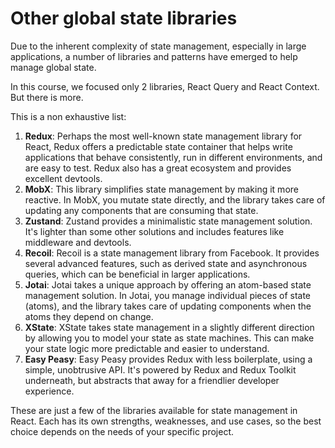 # Other global state libraries

Due to the inherent complexity of state management, especially in large applications, a number of libraries and patterns have emerged to help manage global state. 

In this course, we focused only 2 libraries, React Query and React Context. But there is more.

This is a non exhaustive list:

1. **Redux**: Perhaps the most well-known state management library for React, Redux offers a predictable state container that helps write applications that behave consistently, run in different environments, and are easy to test. Redux also has a great ecosystem and provides excellent devtools.
2. **MobX**: This library simplifies state management by making it more reactive. In MobX, you mutate state directly, and the library takes care of updating any components that are consuming that state.
3. **Zustand**: Zustand provides a minimalistic state management solution. It's lighter than some other solutions and includes features like middleware and devtools.
4. **Recoil**: Recoil is a state management library from Facebook. It provides several advanced features, such as derived state and asynchronous queries, which can be beneficial in larger applications.
5. **Jotai**: Jotai takes a unique approach by offering an atom-based state management solution. In Jotai, you manage individual pieces of state (atoms), and the library takes care of updating components when the atoms they depend on change.
6. **XState**: XState takes state management in a slightly different direction by allowing you to model your state as state machines. This can make your state logic more predictable and easier to understand.
7. **Easy Peasy**: Easy Peasy provides Redux with less boilerplate, using a simple, unobtrusive API. It's powered by Redux and Redux Toolkit underneath, but abstracts that away for a friendlier developer experience.

These are just a few of the libraries available for state management in React. Each has its own strengths, weaknesses, and use cases, so the best choice depends on the needs of your specific project.
